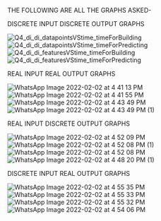 THE FOLLOWING ARE ALL THE GRAPHS ASKED-

DISCRETE INPUT DISCRETE OUTPUT GRAPHS

![Q4_di_di_datapointsVStime_timeForBuilding](https://user-images.githubusercontent.com/68188848/152141942-d0412ab1-4a56-4572-a958-6ae4c1f04591.png)
![Q4_di_di_datapointsVStime_timeForPredicting](https://user-images.githubusercontent.com/68188848/152141961-3c8515ba-9886-4fd1-b873-e93ee86c33c1.png)
![Q4_di_di_featuresVStime_timeForBuilding](https://user-images.githubusercontent.com/68188848/152141971-b07c0d54-7b68-4a37-914b-a7693f54e9b8.png)
![Q4_di_di_featuresVStime_timeForPredicting](https://user-images.githubusercontent.com/68188848/152141975-19cd3d06-013e-481e-aa2c-404cabfe2991.png)

REAL INPUT REAL OUTPUT GRAPHS


![WhatsApp Image 2022-02-02 at 4 41 13 PM](https://user-images.githubusercontent.com/68188848/152143589-f1e72892-72de-4a4d-a42b-e8323a584fc6.jpeg)
![WhatsApp Image 2022-02-02 at 4 41 55 PM](https://user-images.githubusercontent.com/68188848/152143591-0a14adaa-2591-4cd2-a106-591c7eac25a2.jpeg)
![WhatsApp Image 2022-02-02 at 4 43 49 PM](https://user-images.githubusercontent.com/68188848/152143596-bb8a65b7-29f3-4a31-a302-73be9bcc0123.jpeg)
![WhatsApp Image 2022-02-02 at 4 43 49 PM (1)](https://user-images.githubusercontent.com/68188848/152143600-2dcf60cc-0b5a-41bd-baa4-551b939de55d.jpeg)


REAL INPUT DISCRETE OUTPUT GRAPHS

![WhatsApp Image 2022-02-02 at 4 52 09 PM](https://user-images.githubusercontent.com/68188848/152144657-11a2b74e-b578-4b76-b8ca-3859b6f582f3.jpeg)
![WhatsApp Image 2022-02-02 at 4 52 08 PM (1)](https://user-images.githubusercontent.com/68188848/152144659-2fe4b096-882d-4087-a67a-a1015e6cbfeb.jpeg)
![WhatsApp Image 2022-02-02 at 4 52 08 PM](https://user-images.githubusercontent.com/68188848/152144661-d22b7cb7-71ac-4fa1-b442-2d8f416319f8.jpeg)
![WhatsApp Image 2022-02-02 at 4 48 20 PM (1)](https://user-images.githubusercontent.com/68188848/152144665-be3b941b-226e-4278-864b-7991af28df76.jpeg)


DISCRETE INPUT REAL OUTPUT GRAPHS


![WhatsApp Image 2022-02-02 at 4 55 35 PM](https://user-images.githubusercontent.com/68188848/152145068-8db5cb41-cead-4f5e-b9f1-8428a8899061.jpeg)
![WhatsApp Image 2022-02-02 at 4 55 33 PM](https://user-images.githubusercontent.com/68188848/152145075-1397ae01-4343-459c-9215-afaf2c05cc58.jpeg)
![WhatsApp Image 2022-02-02 at 4 55 32 PM](https://user-images.githubusercontent.com/68188848/152145078-eb285f13-26f7-4530-85dc-509f49323fa0.jpeg)
![WhatsApp Image 2022-02-02 at 4 54 06 PM](https://user-images.githubusercontent.com/68188848/152145084-7956bfbf-a95b-4fdf-995e-15d9572b3c06.jpeg)
